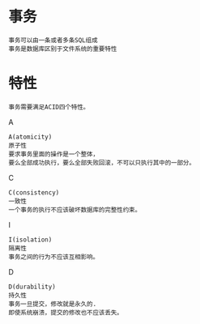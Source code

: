 
# 事务

    事务可以由一条或者多条SQL组成
    事务是数据库区别于文件系统的重要特性

# 特性

    事务需要满足ACID四个特性。

A

	A(atomicity) 
	原子性
	要求事务里面的操作是一个整体，
	要么全部成功执行，要么全部失败回滚，不可以只执行其中的一部分。

C

	C(consistency) 
	一致性
	一个事务的执行不应该破坏数据库的完整性约束。

I	
	
	I(isolation) 
	隔离性
	事务之间的行为不应该互相影响。

D

	D(durability) 
	持久性
	事务一旦提交，修改就是永久的.
	即使系统崩溃，提交的修改也不应该丢失。
